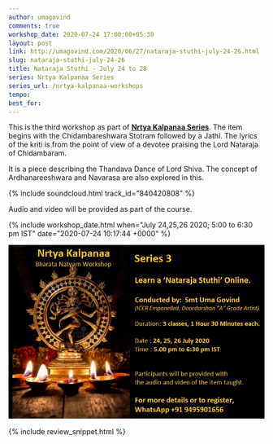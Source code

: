 ```yaml
---
author: umagovind
comments: true
workshop_date: 2020-07-24 17:00:00+05:30
layout: post
link: http://umagovind.com/2020/06/27/nataraja-stuthi-july-24-26.html
slug: nataraja-stuthi-july-24-26
title: Nataraja Stuthi - July 24 to 28
series: Nrtya Kalpanaa Series
series_url: /nrtya-kalpanaa-workshops
tempo:
best_for:
---
```


This is the third workshop as part of **[Nrtya Kalpanaa Series](/nrtya-kalpanaa-workshops)**.
The item begins with the Chidambareshwara Stotram followed by a Jathi. The lyrics of the kriti is from the point of view of a devotee praising the Lord Nataraja of Chidambaram.

It is a piece describing the Thandava Dance of Lord Shiva. The concept of Ardhanareeshwara and Navarasa are also explored in this.

{% include soundcloud.html track_id="840420808"  %}
<br/>

Audio and video will be provided as part of the course.

{% include workshop_date.html when="July 24,25,26 2020; 5:00 to 6:30 pm IST" date="2020-07-24 10:17:44 +0000" %}

![](/assets/images/nataraja-stuthi.jpeg)
<div/>


{% include review_snippet.html %}
